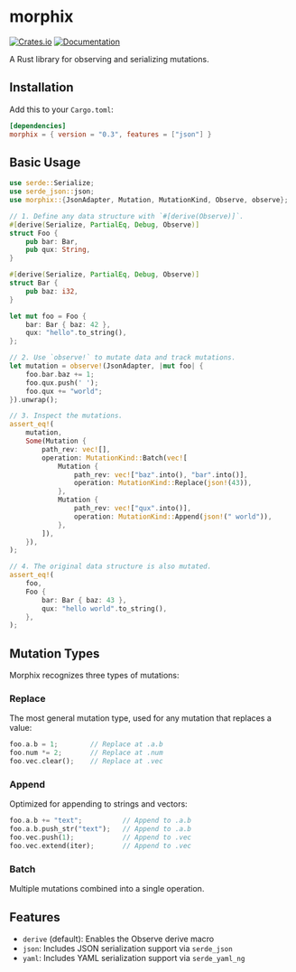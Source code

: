 # morphix

[![Crates.io](https://img.shields.io/crates/v/morphix.svg)](https://crates.io/crates/morphix)
[![Documentation](https://docs.rs/morphix/badge.svg)](https://docs.rs/morphix)

A Rust library for observing and serializing mutations.

## Installation

Add this to your `Cargo.toml`:

```toml
[dependencies]
morphix = { version = "0.3", features = ["json"] }
```

## Basic Usage

```rust
use serde::Serialize;
use serde_json::json;
use morphix::{JsonAdapter, Mutation, MutationKind, Observe, observe};

// 1. Define any data structure with `#[derive(Observe)]`.
#[derive(Serialize, PartialEq, Debug, Observe)]
struct Foo {
    pub bar: Bar,
    pub qux: String,
}

#[derive(Serialize, PartialEq, Debug, Observe)]
struct Bar {
    pub baz: i32,
}

let mut foo = Foo {
    bar: Bar { baz: 42 },
    qux: "hello".to_string(),
};

// 2. Use `observe!` to mutate data and track mutations.
let mutation = observe!(JsonAdapter, |mut foo| {
    foo.bar.baz += 1;
    foo.qux.push(' ');
    foo.qux += "world";
}).unwrap();

// 3. Inspect the mutations.
assert_eq!(
    mutation,
    Some(Mutation {
        path_rev: vec![],
        operation: MutationKind::Batch(vec![
            Mutation {
                path_rev: vec!["baz".into(), "bar".into()],
                operation: MutationKind::Replace(json!(43)),
            },
            Mutation {
                path_rev: vec!["qux".into()],
                operation: MutationKind::Append(json!(" world")),
            },
        ]),
    }),
);

// 4. The original data structure is also mutated.
assert_eq!(
    foo,
    Foo {
        bar: Bar { baz: 43 },
        qux: "hello world".to_string(),
    },
);
```

## Mutation Types

Morphix recognizes three types of mutations:

### Replace

The most general mutation type, used for any mutation that replaces a value:

```rs
foo.a.b = 1;        // Replace at .a.b
foo.num *= 2;       // Replace at .num
foo.vec.clear();    // Replace at .vec
```

### Append

Optimized for appending to strings and vectors:

```rs
foo.a.b += "text";          // Append to .a.b
foo.a.b.push_str("text");   // Append to .a.b
foo.vec.push(1);            // Append to .vec
foo.vec.extend(iter);       // Append to .vec
```

### Batch

Multiple mutations combined into a single operation.

## Features

- `derive` (default): Enables the Observe derive macro
- `json`: Includes JSON serialization support via `serde_json`
- `yaml`: Includes YAML serialization support via `serde_yaml_ng`
